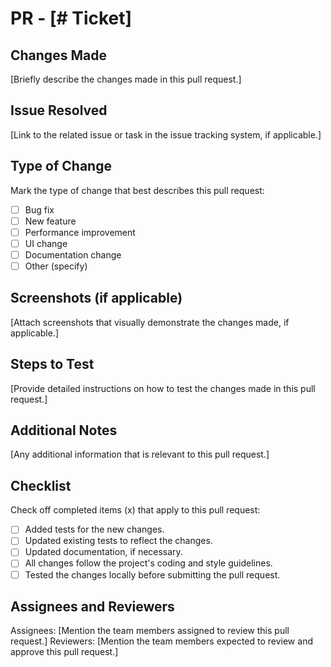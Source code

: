 # PR - [# Ticket]

## Changes Made
[Briefly describe the changes made in this pull request.]

## Issue Resolved
[Link to the related issue or task in the issue tracking system, if applicable.]

## Type of Change
Mark the type of change that best describes this pull request:
- [ ] Bug fix
- [ ] New feature
- [ ] Performance improvement
- [ ] UI change
- [ ] Documentation change
- [ ] Other (specify)

## Screenshots (if applicable)
[Attach screenshots that visually demonstrate the changes made, if applicable.]

## Steps to Test
[Provide detailed instructions on how to test the changes made in this pull request.]

## Additional Notes
[Any additional information that is relevant to this pull request.]

## Checklist
Check off completed items (x) that apply to this pull request:
- [ ] Added tests for the new changes.
- [ ] Updated existing tests to reflect the changes.
- [ ] Updated documentation, if necessary.
- [ ] All changes follow the project's coding and style guidelines.
- [ ] Tested the changes locally before submitting the pull request.

## Assignees and Reviewers
Assignees: [Mention the team members assigned to review this pull request.]
Reviewers: [Mention the team members expected to review and approve this pull request.]

